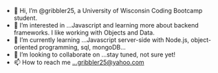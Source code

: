 - 👋 Hi, I’m @gribbler25, a University of Wisconsin Coding Bootcamp student.
- 👀 I’m interested in ...Javascript and learning more about backend frameworks.  I like working with Objects and Data.
- 🌱 I’m currently learning ...Javascript server-side with Node.js, object-oriented programming, sql, mongoDB...
- 💞️ I’m looking to collaborate on ...stay tuned, not sure yet!
- 📫 How to reach me ...gribbler25@yahoo.com

<!---
gribbler25/gribbler25 is a ✨ special ✨ repository because its `README.md` (this file) appears on your GitHub profile.
You can click the Preview link to take a look at your changes.
--->

